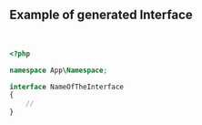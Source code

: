 ## Example of generated Interface
<br />

```php 
<?php

namespace App\Namespace;

interface NameOfTheInterface
{
    //
}
```
